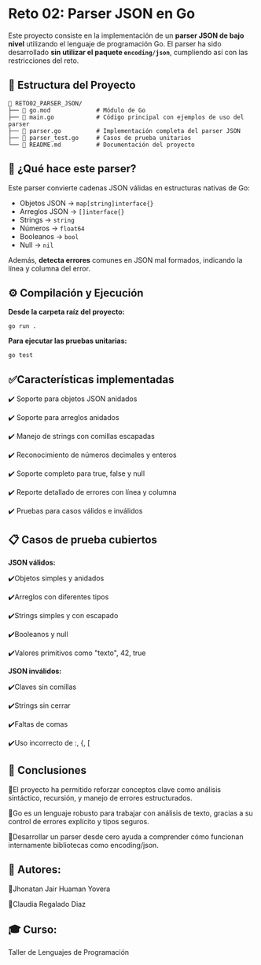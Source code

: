 # Reto 02: Parser JSON en Go

Este proyecto consiste en la implementación de un **parser JSON de bajo nivel** utilizando el lenguaje de programación Go. El parser ha sido desarrollado **sin utilizar el paquete `encoding/json`**, cumpliendo así con las restricciones del reto.

## 📁 Estructura del Proyecto

    📁 RETO02_PARSER_JSON/
    ├── 📄 go.mod             # Módulo de Go
    ├── 📄 main.go            # Código principal con ejemplos de uso del parser
    ├── 📄 parser.go          # Implementación completa del parser JSON
    ├── 📄 parser_test.go     # Casos de prueba unitarios
    └── 📄 README.md          # Documentación del proyecto


## 🧠 ¿Qué hace este parser?

Este parser convierte cadenas JSON válidas en estructuras nativas de Go:

- Objetos JSON → `map[string]interface{}`
- Arreglos JSON → `[]interface{}`
- Strings → `string`
- Números → `float64`
- Booleanos → `bool`
- Null → `nil`

Además, **detecta errores** comunes en JSON mal formados, indicando la línea y columna del error.


## ⚙️ Compilación y Ejecución 
**Desde la carpeta raíz del proyecto:**

    go run .

**Para ejecutar las pruebas unitarias:**

    go test

## ✅Características implementadas

✔️ Soporte para objetos JSON anidados

✔️ Soporte para arreglos anidados

✔️ Manejo de strings con comillas escapadas

✔️ Reconocimiento de números decimales y enteros

✔️ Soporte completo para true, false y null

✔️ Reporte detallado de errores con línea y columna

✔️ Pruebas para casos válidos e inválidos

## 📋 Casos de prueba cubiertos

**JSON válidos:**

✔️Objetos simples y anidados

✔️Arreglos con diferentes tipos

✔️Strings simples y con escapado

✔️Booleanos y null

✔️Valores primitivos como "texto", 42, true


**JSON inválidos:**

✔️Claves sin comillas

✔️Strings sin cerrar

✔️Faltas de comas

✔️Uso incorrecto de :, {, [

## 📌 Conclusiones

🔹El proyecto ha permitido reforzar conceptos clave como análisis sintáctico, recursión, y manejo de errores estructurados.

🔹Go es un lenguaje robusto para trabajar con análisis de texto, gracias a su control de errores explícito y tipos seguros.

🔹Desarrollar un parser desde cero ayuda a comprender cómo funcionan internamente bibliotecas como encoding/json.


## 🔧 Autores: 
🔹Jhonatan Jair Huaman Yovera

🔹Claudia Regalado Diaz

## 🎓 Curso: 

Taller de Lenguajes de Programación


  
